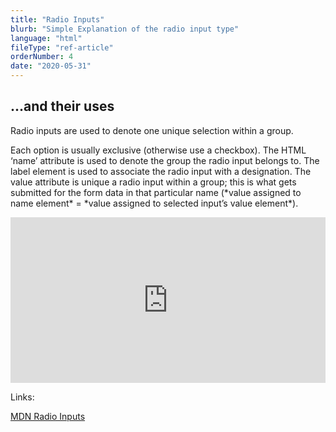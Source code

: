 ```yaml
---
title: "Radio Inputs"
blurb: "Simple Explanation of the radio input type"
language: "html"
fileType: "ref-article"
orderNumber: 4
date: "2020-05-31"
---
```


## ...and their uses

Radio inputs are used to denote one unique selection within a group.

Each option is usually exclusive (otherwise use a checkbox). The HTML ‘name’ attribute is used to denote the group the radio
input belongs to. The label element is used to associate the radio input with a designation. The value attribute is unique a
radio input within a group; this is what gets submitted for the form data in that particular name (\*value assigned to name
element\* = \*value assigned to selected input’s value element\*).

<iframe height="265" style="width: 100%;" scrolling="no" title="Radio Buttons" src="https://codepen.io/Alx-Gdnr-Pen/embed/mdeNzYZ?height=265&theme-id=dark&default-tab=html,result" frameborder="no" allowtransparency="true" allowfullscreen="true">
  See the Pen <a href='https://codepen.io/Alx-Gdnr-Pen/pen/mdeNzYZ'>Radio Buttons</a> by Alex Gardner
  (<a target="_blank" href='https://codepen.io/Alx-Gdnr-Pen'>@Alx-Gdnr-Pen</a>) on <a href='https://codepen.io'>CodePen</a>.
</iframe>

Links:

[MDN Radio Inputs](https://developer.mozilla.org/en-US/docs/Web/HTML/Element/input/radio)
